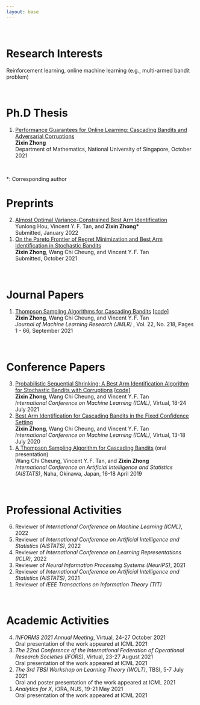 ```yaml
---
layout: base
---
```


<br/>
 
# Research Interests
Reinforcement learning, online machine learning (e.g., multi-armed bandit problem)

<br/>


# Ph.D Thesis  
<!-- Ph.&thinsp;D.&thinsp;Thesis --> 
<ol reversed>
<li> <a href="https://scholarbank.nus.edu.sg/handle/10635/204935">Performance Guarantees for Online Learning: Cascading Bandits and Adversarial Corruptions</a>
<br> <b>Zixin Zhong</b>
<!-- <br> Supervisors: Prof.&thinsp;Vincent Y.&thinsp;F. Tan, Prof.&thinsp;Wang Chi Cheung -->
<br> Department of Mathematics, National University of Singapore, October 2021 
 </li> 
 
 </ol> 
 
 <br/> 
 
 *: Corresponding author


# Preprints
<!-- Submitted Manuscripts -->
<ol reversed>
<li> <a href="https://arxiv.org/abs/2201.10142">Almost Optimal Variance-Constrained Best Arm Identification</a>
<br> Yunlong Hou, Vincent Y.&thinsp;F. Tan, and <b>Zixin Zhong*</b>
<br> Submitted, January 2022
<!--  July 2021  -->
 </li> 
 
<li> <a href="https://arxiv.org/abs/2110.08627">On the Pareto Frontier of Regret Minimization and Best Arm Identification in Stochastic Bandits</a>
<br> <b>Zixin Zhong</b>, Wang Chi Cheung, and Vincent Y.&thinsp;F. Tan
<br> Submitted, October 2021
<!--  July 2021  -->
 </li> 
 
 </ol> 
 
 <br/>

# Journal Papers
<!-- Submitted Manuscripts -->
<ol reversed>
<li> <a href="https://jmlr.org/papers/v22/20-447.html">Thompson Sampling Algorithms for Cascading Bandits</a> <a href="https://github.com/zixinzh/2021-JMLR.git">[code]</a>
<br> <b>Zixin Zhong</b>, Wang Chi Cheung, and Vincent Y.&thinsp;F. Tan
<br> <i>Journal of Machine Learning Research (JMLR)</i> , Vol. 22, No. 218, Pages 1 - 66, September 2021
<!--  July 2021  -->
 </li> 
 
 </ol>
 
<!-- 1. <a href="https://arxiv.org/abs/1810.01187">Thompson Sampling Algorithms for Cascading Bandits</a>
<br> **Zixin Zhong**, Wang Chi Cheung, and Vincent Y.&thinsp;F. Tan
<br> Submitted to *Journal of Machine Learning Research (JMLR)* in revised form, May 2021
<!-- 1. **Zixin Zhong**, Wang Chi Cheung, and Vincent Y.&thinsp;F. Tan, "Thompson Sampling Algorithms for Cascading Bandits", submitted to *Journal of Machine Learning Research (JMLR)* in revised form, May 2021. <a href="https://arxiv.org/abs/1810.01187">[Link]</a> -->
 

<br/>


# Conference Papers
<ol reversed>
<li> <a href="http://proceedings.mlr.press/v139/zhong21a.html">Probabilistic Sequential Shrinking: A Best Arm Identification Algorithm for Stochastic Bandits with Corruptions</a> <a href="https://github.com/zixinzh/2021-ICML.git">[code]</a>
<br> <b>Zixin Zhong</b>, Wang Chi Cheung, and Vincent Y.&thinsp;F. Tan
<br> <i>International Conference on Machine Learning (ICML)</i>, Virtual, 18-24 July 2021
 </li>
 
<li> <a href="http://proceedings.mlr.press/v119/zhong20a.html">Best Arm Identification for Cascading Bandits in the Fixed Confidence Setting</a>
<br> <b>Zixin Zhong</b>, Wang Chi Cheung, and Vincent Y.&thinsp;F. Tan
<br> <i>International Conference on Machine Learning (ICML)</i>, Virtual, 13-18 July 2020
 </li>
 
<li> <a href="http://proceedings.mlr.press/v89/cheung19a.html">A Thompson Sampling Algorithm for Cascading Bandits</a> (oral presentation)
<br> Wang Chi Cheung, Vincent Y.&thinsp;F. Tan, and <b>Zixin Zhong</b>
<br> <i>International Conference on Artificial Intelligence and Statistics (AISTATS)</i>, Naha, Okinawa, Japan, 16-18 April 2019
 </li> 
 
 </ol>
<!-- <sup>\*</sup>,  -->
<br/>

<!-- 1. **Zixin Zhong**, Wang Chi Cheung, and Vincent Y.&thinsp;F. Tan, "Probabilistic Sequential Shrinking: A Best Arm Identification Algorithm for Stochastic Bandits with Corruptions", *International Conference on Machine Learning (ICML)*, 2021. <a href="https://arxiv.org/abs/2010.07904">[Link]</a>
1. **Zixin Zhong**, Wang Chi Cheung, and Vincent Y.&thinsp;F. Tan, "Best Arm Identification for Cascading Bandits in the Fixed Confidence Setting", *International Conference on Machine Learning (ICML)*, 2020. <a href="http://proceedings.mlr.press/v119/zhong20a.html">[Link]</a>
1. Wang Chi Cheung, Vincent Y.&thinsp;F. Tan, and **Zixin Zhong**, "A Thompson Sampling Algorithm for Cascading Bandits" (oral presentation), *International Conference on Artificial Intelligence and Statistics (AISTATS)*, Naha, Okinawa, Japan, 2019. <a href="http://proceedings.mlr.press/v89/cheung19a.html">[Link]</a>
<!-- <sup>\*</sup>,  --> 
<!-- <br/> -->



# Professional Activities
<ol reversed>
<li> Reviewer of <i>International Conference on Machine Learning (ICML)</i>, 2022   </li>
<li> Reviewer of <i>International Conference on Artificial Intelligence and Statistics (AISTATS)</i>, 2022   </li>
<li> Reviewer of <i>International Conference on Learning Representations (ICLR)</i>, 2022   </li>
<li> Reviewer of <i>Neural Information Processing Systems (NeurIPS)</i>, 2021  </li>
<li> Reviewer of <i>International Conference on Artificial Intelligence and Statistics (AISTATS)</i>, 2021  </li>
<li> Reviewer of <i>IEEE Transactions on Information Theory (TIT)</i>  </li>
 </ol>

<br/>

# Academic Activities
<ol reversed>
 
 <li> <i> INFORMS 2021 Annual Meeting</i>, Virtual, 24-27 October 2021
  <br> Oral presentation of the work appeared at ICML 2021    </li> 
 
<li> <i> The 22nd Conference of the International Federation of Operational Research Societies (IFORS)</i>, Virtual, 23-27 August 2021
  <br> Oral presentation of the work appeared at ICML 2021    </li> 
 
<li> <i>The 3rd TBSI Workshop on Learning Theory (WOLT)</i>, TBSI, 5-7 July 2021
 <br> Oral and poster presentation of the work appeared at ICML 2021    </li>

 <li> <i>Analytics for X</i>, iORA, NUS, 19-21 May 2021
  <br> Oral presentation of the work appeared at ICML 2021    </li> 
 
 </ol>
